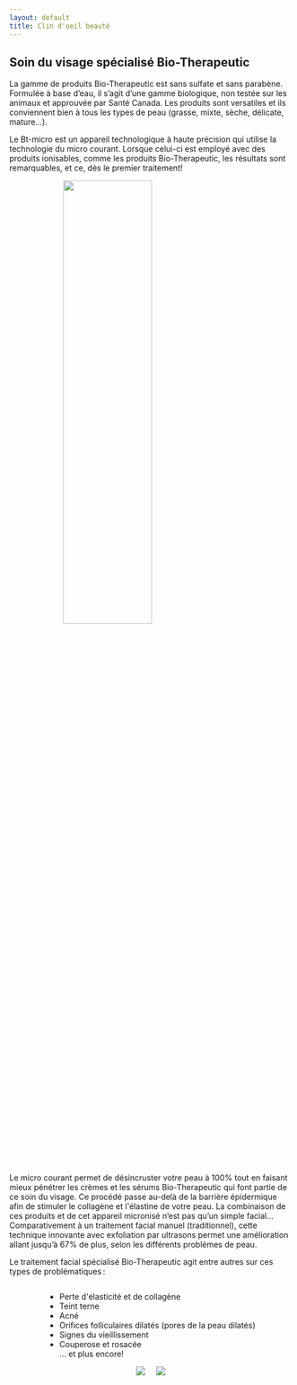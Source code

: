 ```yaml
---
layout: default
title: Clin d'oeil beauté
---
```


<div class="centered-div content">
    <h2>Soin du visage spécialisé Bio-Therapeutic</h2>
    <p></p>
    <p>
    La gamme de produits Bio-Therapeutic est sans sulfate et sans parabène. Formulée à base d’eau, il s’agit d’une gamme biologique, non testée sur les animaux et approuvée par Santé Canada. Les produits sont versatiles et ils conviennent bien à tous les types de peau (grasse, mixte, sèche, délicate, mature...).
    </p>
    <p>
    Le Bt-micro est un appareil technologique à haute précision qui utilise la technologie du micro courant. Lorsque celui-ci est employé avec des produits ionisables, comme les produits Bio-Therapeutic, les résultats sont remarquables, et ce, dès le premier traitement!  
    </p>
    <img style="text-align: center; width: 45%; min-width: 350px" src="{{ '/assets/images/bt2.jpeg' | relative_url }}">
    <p> 
    Le micro courant permet de désincruster votre peau à 100% tout en faisant mieux pénétrer les crèmes et les sérums Bio-Therapeutic qui font partie de ce soin du visage. Ce procédé passe au-delà de la barrière épidermique afin de stimuler le collagène et l'élastine de votre peau. La combinaison de ces produits et de cet appareil micronisé n’est pas qu’un simple facial… Comparativement à un traitement facial manuel (traditionnel), cette technique innovante avec exfoliation par ultrasons permet une amélioration allant jusqu’à 67% de plus, selon les différents problèmes de peau. 
    </p>
    <p> 
    Le traitement facial spécialisé Bio-Therapeutic agit entre autres sur ces types de problématiques : 
    </p>
    <div style="text-align: center;">
        <ul style="display: inline-block; text-align: left;">
            <li>
            Perte d'élasticité et de collagène 
            </li>
            <li>
            Teint terne 
            </li>
            <li>
            Acné 
            </li>
            <li>
            Orifices folliculaires dilatés (pores de la peau dilatés) 
            </li>
            <li>
            Signes du vieillissement 
            </li>
            <li>
            Couperose et rosacée 
            </li>
            … et plus encore! 
        </ul>
    </div>
    <style>
    .image-row {
      display: flex;
      justify-content: center;
      gap: 20px;
      flex-wrap: wrap;
    }

    .image-row img {
      max-width: 100%;
      height: auto;
      width: 48%; /* roughly half, with some gap */
      padding-bottom: 20px;
    }

    @media (max-width: 768px) {
      .image-row img {
        width: 100%;
      }
    }
  </style>
    <div class="image-row">
        <img src="{{ '/assets/images/bt3.png' | relative_url }}">
        <img src="{{ '/assets/images/bt1.png' | relative_url }}">
    </div>
</div>
